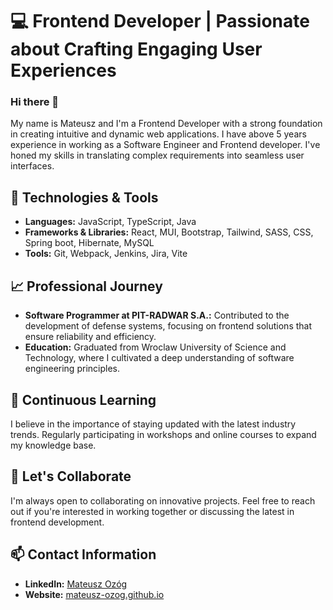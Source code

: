# 💻 Frontend Developer | Passionate about Crafting Engaging User Experiences

### Hi there 👋
My name is Mateusz and I'm a Frontend Developer with a strong foundation in creating intuitive and dynamic web applications. I have above 5 years experience in working as a Software Engineer and Frontend developer. I've honed my skills in translating complex requirements into seamless user interfaces.

## 🔧 Technologies & Tools

- **Languages:** JavaScript, TypeScript, Java
- **Frameworks & Libraries:** React, MUI, Bootstrap, Tailwind, SASS, CSS, Spring boot, Hibernate, MySQL
- **Tools:** Git, Webpack, Jenkins, Jira, Vite

## 📈 Professional Journey

- **Software Programmer at PIT-RADWAR S.A.:** Contributed to the development of defense systems, focusing on frontend solutions that ensure reliability and efficiency.
- **Education:** Graduated from Wroclaw University of Science and Technology, where I cultivated a deep understanding of software engineering principles.

## 🌱 Continuous Learning

I believe in the importance of staying updated with the latest industry trends. Regularly participating in workshops and online courses to expand my knowledge base.

## 🚀 Let's Collaborate

I'm always open to collaborating on innovative projects. Feel free to reach out if you're interested in working together or discussing the latest in frontend development.

## 📫 Contact Information

- **LinkedIn:** [Mateusz Ozóg](https://www.linkedin.com/in/mateusz-ozog-dev/)  
- **Website:** [mateusz-ozog.github.io](https://matozog.github.io/mateusz-ozog/)  
